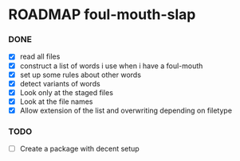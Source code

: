 # ROADMAP foul-mouth-slap

### DONE
- [x] read all files
- [x] construct a list of words i use when i have a foul-mouth
- [x] set up some rules about other words
- [x] detect variants of words
- [x] Look only at the staged files 
- [x] Look at the file names
- [x] Allow extension of the list and overwriting depending on filetype

### TODO
- [ ] Create a package with decent setup
